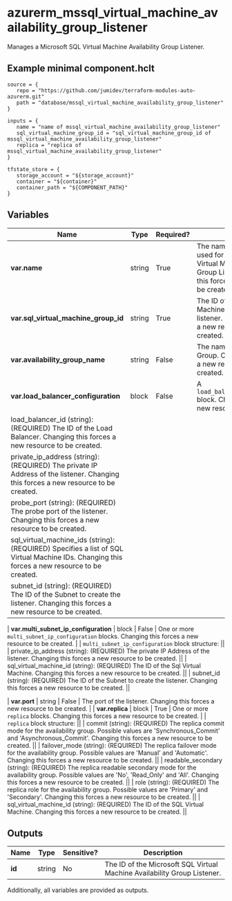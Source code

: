 # azurerm_mssql_virtual_machine_availability_group_listener

Manages a Microsoft SQL Virtual Machine Availability Group Listener.

## Example minimal component.hclt

```hcl
source = {
   repo = "https://github.com/jumidev/terraform-modules-auto-azurerm.git" 
   path = "database/mssql_virtual_machine_availability_group_listener" 
}

inputs = {
   name = "name of mssql_virtual_machine_availability_group_listener" 
   sql_virtual_machine_group_id = "sql_virtual_machine_group_id of mssql_virtual_machine_availability_group_listener" 
   replica = "replica of mssql_virtual_machine_availability_group_listener" 
}

tfstate_store = {
   storage_account = "${storage_account}" 
   container = "${container}" 
   container_path = "${COMPONENT_PATH}" 
}

```

## Variables

| Name | Type | Required? |  Description |
| ---- | ---- | --------- |  ----------- |
| **var.name** | string | True | The name which should be used for the Microsoft SQL Virtual Machine Availability Group Listener. Changing this forces a new resource to be created. | 
| **var.sql_virtual_machine_group_id** | string | True | The ID of the SQL Virtual Machine Group to create the listener. Changing this forces a new resource to be created. | 
| **var.availability_group_name** | string | False | The name of the Availability Group. Changing this forces a new resource to be created. | 
| **var.load_balancer_configuration** | block | False | A `load_balancer_configuration` block. Changing this forces a new resource to be created. | | `load_balancer_configuration` block structure: || 
|   load_balancer_id (string): (REQUIRED) The ID of the Load Balancer. Changing this forces a new resource to be created. ||
|   private_ip_address (string): (REQUIRED) The private IP Address of the listener. Changing this forces a new resource to be created. ||
|   probe_port (string): (REQUIRED) The probe port of the listener. Changing this forces a new resource to be created. ||
|   sql_virtual_machine_ids (string): (REQUIRED) Specifies a list of SQL Virtual Machine IDs. Changing this forces a new resource to be created. ||
|   subnet_id (string): (REQUIRED) The ID of the Subnet to create the listener. Changing this forces a new resource to be created. ||

| **var.multi_subnet_ip_configuration** | block | False | One or more `multi_subnet_ip_configuration` blocks. Changing this forces a new resource to be created. | | `multi_subnet_ip_configuration` block structure: || 
|   private_ip_address (string): (REQUIRED) The private IP Address of the listener. Changing this forces a new resource to be created. ||
|   sql_virtual_machine_id (string): (REQUIRED) The ID of the Sql Virtual Machine. Changing this forces a new resource to be created. ||
|   subnet_id (string): (REQUIRED) The ID of the Subnet to create the listener. Changing this forces a new resource to be created. ||

| **var.port** | string | False | The port of the listener. Changing this forces a new resource to be created. | 
| **var.replica** | block | True | One or more `replica` blocks. Changing this forces a new resource to be created. | | `replica` block structure: || 
|   commit (string): (REQUIRED) The replica commit mode for the availability group. Possible values are 'Synchronous_Commit' and 'Asynchronous_Commit'. Changing this forces a new resource to be created. ||
|   failover_mode (string): (REQUIRED) The replica failover mode for the availability group. Possible values are 'Manual' and 'Automatic'. Changing this forces a new resource to be created. ||
|   readable_secondary (string): (REQUIRED) The replica readable secondary mode for the availability group. Possible values are 'No', 'Read_Only' and 'All'. Changing this forces a new resource to be created. ||
|   role (string): (REQUIRED) The replica role for the availability group. Possible values are 'Primary' and 'Secondary'. Changing this forces a new resource to be created. ||
|   sql_virtual_machine_id (string): (REQUIRED) The ID of the SQL Virtual Machine. Changing this forces a new resource to be created. ||




## Outputs

| Name | Type | Sensitive? | Description |
| ---- | ---- | --------- | --------- |
| **id** | string | No  | The ID of the Microsoft SQL Virtual Machine Availability Group Listener. | 

Additionally, all variables are provided as outputs.
